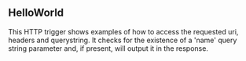 ## HelloWorld
This HTTP trigger shows examples of how to access the requested uri, headers and querystring. It checks for the existence of a 'name' query string parameter and, if present, will output it in the response.